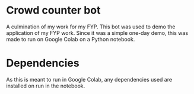 # Crowd counter bot

A culmination of my work for my FYP. This bot was used to demo the application of my FYP work.
Since it was a simple one-day demo, this was made to run on Google Colab on a Python notebook.

# Dependencies

As this is meant to run in Google Colab, any dependencies used are installed on run in the notebook.
